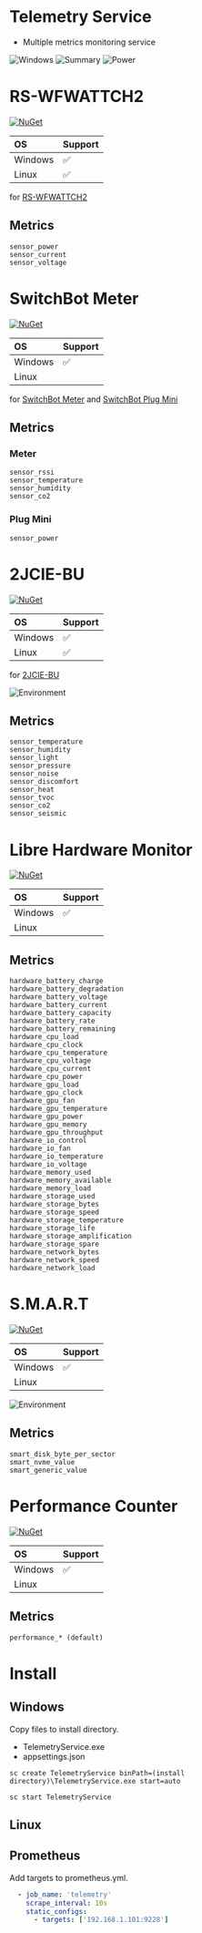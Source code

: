 # Telemetry Service

- Multiple metrics monitoring service

![Windows](https://github.com/usausa/opentelemetry-extension/blob/main/Document/windows.png)
![Summary](https://github.com/usausa/opentelemetry-extension/blob/main/Document/summary.png)
![Power](https://github.com/usausa/opentelemetry-extension/blob/main/Document/power.png)

# RS-WFWATTCH2

[![NuGet](https://img.shields.io/nuget/v/OpenTelemetryExtension.Instrumentation.WFWattch2)](https://www.nuget.org/packages/OpenTelemetryExtension.Instrumentation.WFWattch2/)

|OS|Support|
|:----|:----|
|Windows|✅|
|Linux|✅|

for [RS-WFWATTCH2](https://www.ratocsystems.com/products/sensor/watt/rswfwattch2/)

## Metrics

```
sensor_power
sensor_current
sensor_voltage
```

# SwitchBot Meter

[![NuGet](https://img.shields.io/nuget/v/OpenTelemetryExtension.Instrumentation.SwitchBot.Windows)](https://www.nuget.org/packages/OpenTelemetryExtension.Instrumentation.SwitchBot.Windows/)

|OS|Support|
|:----|:----|
|Windows|✅|
|Linux||

for [SwitchBot Meter](https://www.switchbot.jp/products/switchbot-meter) and [SwitchBot Plug Mini](https://www.switchbot.jp/products/switchbot-plug-mini)

## Metrics

### Meter

```
sensor_rssi
sensor_temperature
sensor_humidity
sensor_co2
```

### Plug Mini

```
sensor_power
```

# 2JCIE-BU

[![NuGet](https://img.shields.io/nuget/v/OpenTelemetryExtension.Instrumentation.SensorOmron)](https://www.nuget.org/packages/OpenTelemetryExtension.Instrumentation.SensorOmron/)

|OS|Support|
|:----|:----|
|Windows|✅|
|Linux|✅|

for [2JCIE-BU](https://www.fa.omron.co.jp/products/family/3724/lineup.html)

![Environment](https://github.com/usausa/opentelemetry-extension/blob/main/Document/environment.png)

## Metrics

```
sensor_temperature
sensor_humidity
sensor_light
sensor_pressure
sensor_noise
sensor_discomfort
sensor_heat
sensor_tvoc
sensor_co2
sensor_seismic
```

# Libre Hardware Monitor

[![NuGet](https://img.shields.io/nuget/v/OpenTelemetryExtension.Instrumentation.HardwareMonitor)](https://www.nuget.org/packages/OpenTelemetryExtension.Instrumentation.HardwareMonitor/)

|OS|Support|
|:----|:----|
|Windows|✅|
|Linux||

## Metrics

```
hardware_battery_charge
hardware_battery_degradation
hardware_battery_voltage
hardware_battery_current
hardware_battery_capacity
hardware_battery_rate
hardware_battery_remaining
hardware_cpu_load
hardware_cpu_clock
hardware_cpu_temperature
hardware_cpu_voltage
hardware_cpu_current
hardware_cpu_power
hardware_gpu_load
hardware_gpu_clock
hardware_gpu_fan
hardware_gpu_temperature
hardware_gpu_power
hardware_gpu_memory
hardware_gpu_throughput
hardware_io_control
hardware_io_fan
hardware_io_temperature
hardware_io_voltage
hardware_memory_used
hardware_memory_available
hardware_memory_load
hardware_storage_used
hardware_storage_bytes
hardware_storage_speed
hardware_storage_temperature
hardware_storage_life
hardware_storage_amplification
hardware_storage_spare
hardware_network_bytes
hardware_network_speed
hardware_network_load
```

# S.M.A.R.T

[![NuGet](https://img.shields.io/nuget/v/OpenTelemetryExtension.Instrumentation.DiskInfo)](https://www.nuget.org/packages/OpenTelemetryExtension.Instrumentation.DiskInfo/)

|OS|Support|
|:----|:----|
|Windows|✅|
|Linux||

![Environment](https://github.com/usausa/opentelemetry-extension/blob/main/Document/smart.png)

## Metrics

```
smart_disk_byte_per_sector
smart_nvme_value
smart_generic_value
```

# Performance Counter

[![NuGet](https://img.shields.io/nuget/v/OpenTelemetryExtension.Instrumentation.PerformanceCounter)](https://www.nuget.org/packages/OpenTelemetryExtension.Instrumentation.PerformanceCounter/)

|OS|Support|
|:----|:----|
|Windows|✅|
|Linux||

## Metrics

```
performance_* (default)
```

# Install

## Windows

Copy files to install directory.

* TelemetryService.exe
* appsettings.json

```
sc create TelemetryService binPath=(install directory)\TelemetryService.exe start=auto
```

```
sc start TelemetryService
```

## Linux

## Prometheus

Add targets to prometheus.yml.

```yaml
  - job_name: 'telemetry'
    scrape_interval: 10s
    static_configs:
      - targets: ['192.168.1.101:9228']
```

